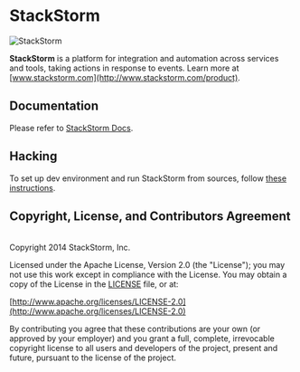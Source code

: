 StackStorm
============
![StackStorm](https://github.com/stackstorm/st2/raw/master/stackstorm_logo.png)

**StackStorm** is a platform for integration and automation across services and tools, taking actions in response to events. Learn more at [www.stackstorm.com](http://www.stackstorm.com/product).

## Documentation
Please refer to [StackStorm Docs](http://docs.stackstorm.com).

## Hacking
To set up dev environment and run StackStorm from sources, follow [these instructions](docs/source/install/sources.rst).

## Copyright, License, and Contributors Agreement
<br>Copyright 2014 StackStorm, Inc.

Licensed under the Apache License, Version 2.0 (the "License"); you may not use this work except in compliance with the License. You may obtain a copy of the License in the [LICENSE](LICENSE) file, or at:

[http://www.apache.org/licenses/LICENSE-2.0](http://www.apache.org/licenses/LICENSE-2.0)

By contributing you agree that these contributions are your own (or approved by your employer) and you grant a full, complete, irrevocable copyright license to all users and developers of the project, present and future, pursuant to the license of the project.
